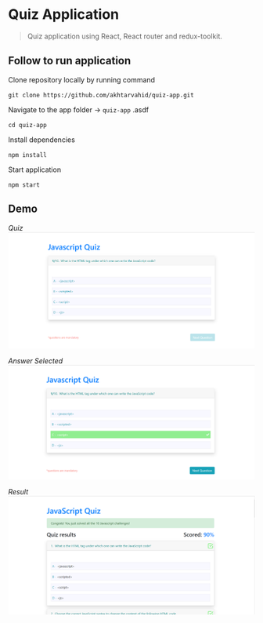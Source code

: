 # Quiz Application

> Quiz application using React, React router and redux-toolkit.

## Follow to run application

Clone repository locally by running command

```Js
git clone https://github.com/akhtarvahid/quiz-app.git
```

Navigate to the app folder -> `quiz-app` .asdf

```Js
cd quiz-app
```

Install dependencies

```Js
npm install
```

Start application 

```Js
npm start
```


## Demo

*Quiz*
<img src="./demo/Quiz.PNG" alt="demo" />

*Answer Selected*
<img src="./demo/CorrectAnswerSelected.PNG" alt="demo" />

*Result*
<img src="./demo/QuizResult.PNG" alt="demo" />